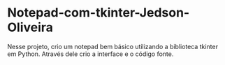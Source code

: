 # Notepad-com-tkinter-Jedson-Oliveira
Nesse projeto, crio um notepad bem básico utilizando a biblioteca tkinter em Python. 
Através dele crio a interface e o código fonte. 

